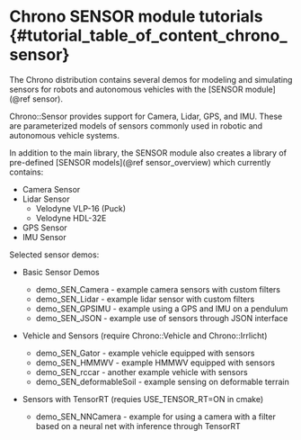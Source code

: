 Chrono SENSOR module tutorials {#tutorial_table_of_content_chrono_sensor}
===============================

The Chrono distribution contains several demos for modeling and simulating sensors for robots and autonomous vehicles with the [SENSOR module](@ref sensor).

Chrono::Sensor provides support for Camera, Lidar, GPS, and IMU. These are parameterized models of sensors commonly used in robotic and autonomous vehicle systems.

In addition to the main library, the SENSOR module also creates a library of pre-defined [SENSOR models](@ref sensor_overview) which currently contains:

- Camera Sensor
- Lidar Sensor
  - Velodyne VLP-16 (Puck)
  - Velodyne HDL-32E
- GPS Sensor
- IMU Sensor

Selected sensor demos:

* Basic Sensor Demos
  * demo_SEN_Camera - example camera sensors with custom filters
  * demo_SEN_Lidar - example lidar sensor with custom filters
  * demo_SEN_GPSIMU - example using a GPS and IMU on a pendulum
  * demo_SEN_JSON - example use of sensors through JSON interface

* Vehicle and Sensors (require Chrono::Vehicle and Chrono::Irrlicht)
  * demo_SEN_Gator - example vehicle equipped with sensors
  * demo_SEN_HMMWV - example HMMWV equipped with sensors
  * demo_SEN_rccar - another example vehicle with sensors
  * demo_SEN_deformableSoil - example sensing on deformable terrain

* Sensors with TensorRT (requies USE_TENSOR_RT=ON in cmake)
  * demo_SEN_NNCamera - example for using a camera with a filter based on a neural net with inference through TensorRT
